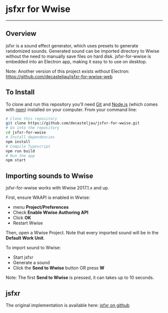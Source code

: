 # jsfxr for Wwise

****

## Overview

jsfxr is a sound effect generator, which uses presets to generate randomized sounds. Generated sound can be imported directory to Wwise without the need to manually save files on hard disk. jsfxr-for-wwise is embedded into an Electron app, making it easy to to use on desktop.

Note: Another version of this project exists without Electron: https://github.com/decasteljau/jsfxr-for-wwise-web

## To Install

To clone and run this repository you'll need [Git](https://git-scm.com) and [Node.js](https://nodejs.org/en/download/) (which comes with [npm](http://npmjs.com)) installed on your computer. From your command line:

```bash
# Clone this repository
git clone https://github.com/decasteljau/jsfxr-for-wwise.git
# Go into the repository
cd jsfxr-for-wwise
# Install dependencies
npm install
# Compile Typescript
npm run build
# Run the app
npm start
```

## Importing sounds to Wwise

jsfxr-for-wwise works with Wwise 2017.1.x and up.

First, ensure WAAPI is enabled in Wwise:
 - menu **Project/Preferences**
 - Check **Enable Wwise Authoring API**
 - Click **OK**
 - Restart Wwise

Then, open a Wwise Project. Note that every imported sound will be in the **Default Work Unit**.

To import sound to Wwise:
 - Start jsfxr
 - Generate a sound
 - Click the **Send to Wwise** button OR press **W**

Note: The first **Send to Wwise** is pressed, it can takes up to 10 seconds.

## jsfxr

The original implementation is available here:
[jsfxr on github](https://github.com/grumdrig/jsfxr)
